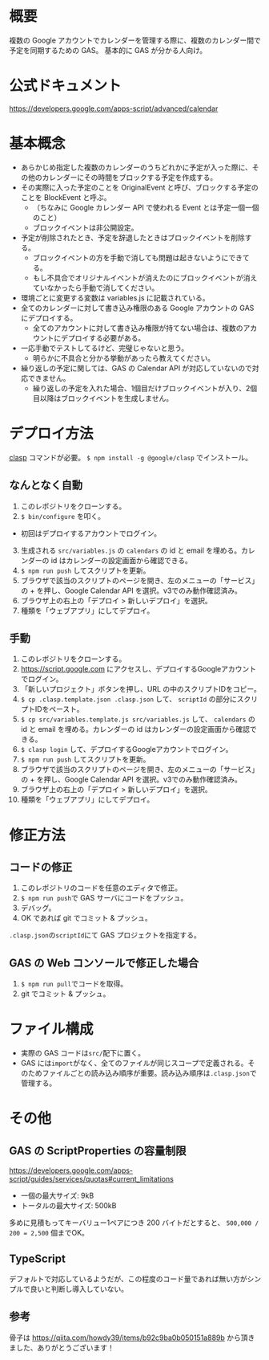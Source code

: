 # 概要

複数の Google アカウントでカレンダーを管理する際に、複数のカレンダー間で予定を同期するための GAS。
基本的に GAS が分かる人向け。

# 公式ドキュメント

https://developers.google.com/apps-script/advanced/calendar

# 基本概念

- あらかじめ指定した複数のカレンダーのうちどれかに予定が入った際に、その他のカレンダーにその時間をブロックする予定を作成する。
- その実際に入った予定のことを OriginalEvent と呼び、ブロックする予定のことを BlockEvent と呼ぶ。
  - （ちなみに Google カレンダー API で使われる Event とは予定一個一個のこと）
  - ブロックイベントは非公開設定。
- 予定が削除されたとき、予定を辞退したときはブロックイベントを削除する。
  - ブロックイベントの方を手動で消しても問題は起きないようにできてる。
  - もし不具合でオリジナルイベントが消えたのにブロックイベントが消えていなかったら手動で消してください。
- 環境ごとに変更する変数は variables.js に記載されている。
- 全てのカレンダーに対して書き込み権限のある Google アカウントの GAS にデプロイする。
  - 全てのアカウントに対して書き込み権限が持てない場合は、複数のアカウントにデプロイする必要がある。
- 一応手動でテストしてるけど、完璧じゃないと思う。
  - 明らかに不具合と分かる挙動があったら教えてください。
- 繰り返しの予定に関しては、GAS の Calendar API が対応していないので対応できません。
  - 繰り返しの予定を入れた場合、1個目だけブロックイベントが入り、2個目以降はブロックイベントを生成しません。

# デプロイ方法

[clasp](https://github.com/google/clasp) コマンドが必要。
`$ npm install -g @google/clasp` でインストール。

## なんとなく自動

1. このレポジトリをクローンする。
2. `$ bin/configure` を叩く。
  - 初回はデプロイするアカウントでログイン。
3. 生成される `src/variables.js` の `calendars` の id と email を埋める。カレンダーの id はカレンダーの設定画面から確認できる。
4.  `$ npm run push` してスクリプトを更新。
5.  ブラウザで該当のスクリプトのページを開き、左のメニューの「サービス」の + を押し、Google Calendar API を選択。v3でのみ動作確認済み。
6.  ブラウザ上の右上の「デプロイ > 新しいデプロイ」を選択。
7. 種類を「ウェブアプリ」にしてデプロイ。

## 手動

1.  このレポジトリをクローンする。
2.  https://script.google.com にアクセスし、デプロイするGoogleアカウントでログイン。
3.  「新しいプロジェクト」ボタンを押し、URL の中のスクリプトIDをコピー。
4.  `$ cp .clasp.template.json .clasp.json` して、 `scriptId` の部分にスクリプトIDをペースト。
5.  `$ cp src/variables.template.js src/variables.js` して、 `calendars` の id と email を埋める。カレンダーの id はカレンダーの設定画面から確認できる。
6.  `$ clasp login` して、デプロイするGoogleアカウントでログイン。
7.  `$ npm run push` してスクリプトを更新。
8.  ブラウザで該当のスクリプトのページを開き、左のメニューの「サービス」の + を押し、Google Calendar API を選択。v3でのみ動作確認済み。
9.  ブラウザ上の右上の「デプロイ > 新しいデプロイ」を選択。
10. 種類を「ウェブアプリ」にしてデプロイ。

# 修正方法

## コードの修正

1. このレポジトリのコードを任意のエディタで修正。
2. `$ npm run push`で GAS サーバにコードをプッシュ。
3. デバッグ。
4. OK であれば git でコミット & プッシュ。

`.clasp.json`の`scriptId`にて GAS プロジェクトを指定する。

## GAS の Web コンソールで修正した場合

1. `$ npm run pull`でコードを取得。
2. git でコミット & プッシュ。

# ファイル構成

- 実際の GAS コードは`src/`配下に置く。
- GAS には`import`がなく、全てのファイルが同じスコープで定義される。そのためファイルごとの読み込み順序が重要。読み込み順序は`.clasp.json`で管理する。

# その他

## GAS の ScriptProperties の容量制限

https://developers.google.com/apps-script/guides/services/quotas#current_limitations

- 一個の最大サイズ: 9kB
- トータルの最大サイズ: 500kB

多めに見積もってキーバリュー1ペアにつき 200 バイトだとすると、 `500,000 / 200 = 2,500` 個までOK。

## TypeScript

デフォルトで対応しているようだが、この程度のコード量であれば無い方がシンプルで良いと判断し導入していない。

## 参考

骨子は https://qiita.com/howdy39/items/b92c9ba0b050151a889b から頂きました、ありがとうございます！
